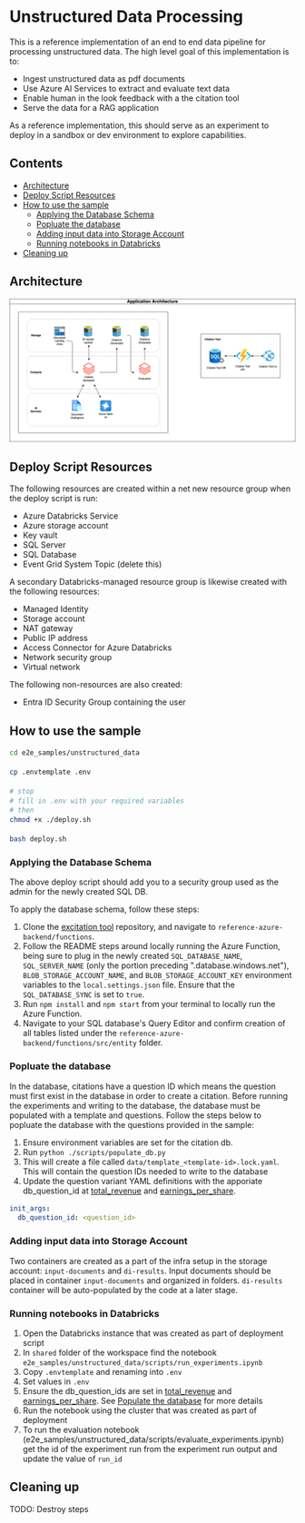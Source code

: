 # Unstructured Data Processing  <!-- omit in toc -->

This is a reference implementation of an end to end data pipeline for processing unstructured data. The high level goal of this implementation is to:

- Ingest unstructured data as pdf documents
- Use Azure AI Services to extract and evaluate text data
- Enable human in the look feedback with a the citation tool
- Serve the data for a RAG application

As a reference implementation, this should serve as an experiment to deploy in a sandbox or dev environment to explore capabilities.

## Contents <!-- omit in toc -->

- [Architecture](#architecture)
- [Deploy Script Resources](#deploy-script-resources)
- [How to use the sample](#how-to-use-the-sample)
  - [Applying the Database Schema](#applying-the-database-schema)
  - [Popluate the database](#popluate-the-database)
  - [Adding input data into Storage Account](#adding-input-data-into-storage-account)
  - [Running notebooks in Databricks](#running-notebooks-in-databricks)
- [Cleaning up](#cleaning-up)

## Architecture

![Application Architecture](images/application_architecture.drawio.png)

## Deploy Script Resources

 The following resources are created within a net new resource group when the deploy script is run:

- Azure Databricks Service
- Azure storage account
- Key vault
- SQL Server
- SQL Database
- Event Grid System Topic (delete this)

A secondary Databricks-managed resource group is likewise created with the following resources:

- Managed Identity
- Storage account
- NAT gateway
- Public IP address
- Access Connector for Azure Databricks
- Network security group
- Virtual network

The following non-resources are also created:

- Entra ID Security Group containing the user

## How to use the sample

```bash
cd e2e_samples/unstructured_data

cp .envtemplate .env

# stop
# fill in .env with your required variables
# then
chmod +x ./deploy.sh

bash deploy.sh
```

### Applying the Database Schema

The above deploy script should add you to a security group used as the admin for the newly created SQL DB.

To apply the database schema, follow these steps:

1. Clone the [excitation tool](https://github.com/billba/excitation/tree/main) repository, and navigate to `reference-azure-backend/functions`.
2. Follow the README steps around locally running the Azure Function, being sure to plug in the newly created `SQL_DATABASE_NAME`, `SQL_SERVER_NAME` (only the portion preceding ".database.windows.net"), `BLOB_STORAGE_ACCOUNT_NAME`, and `BLOB_STORAGE_ACCOUNT_KEY` environment variables to the `local.settings.json` file. Ensure that the `SQL_DATABASE_SYNC` is set to `true`.
3. Run `npm install` and `npm start` from your terminal to locally run the Azure Function.
4. Navigate to your SQL database's Query Editor and confirm creation of all tables listed under the `reference-azure-backend/functions/src/entity` folder.

### Popluate the database

In the database, citations have a question ID which means the question must first exist in the database in order to create a citation. Before running the experiments and writing to the database, the database must be populated with a template and questions. Follow the steps below to popluate the database with the questions provided in the sample:

1. Ensure environment variables are set for the citation db.
2. Run `python ./scripts/populate_db.py`
3. This will create a file called `data/template_<template-id>.lock.yaml`. This will contain the question IDs needed to write to the database
4. Update the question variant YAML definitions with the apporiate db_question_id at [total_revenue](../unstructured_data/src/experiments/llm_citation_generator/config/questions/total_revenue/base-config.yaml) and [earnings_per_share](../unstructured_data/src/experiments/llm_citation_generator/config/questions/earnings_per_share/base-config.yaml).

```yaml
init_args:
  db_question_id: <question_id>
```

### Adding input data into Storage Account

Two containers are created as a part of the infra setup in the storage account: `input-documents` and `di-results`.
Input documents should be placed in container `input-documents` and organized in folders.
`di-results` container will be auto-populated by the code at a later stage.

### Running notebooks in Databricks

1. Open the Databricks instance that was created as part of deployment script
2. In `shared` folder of the workspace find the notebook `e2e_samples/unstructured_data/scripts/run_experiments.ipynb`
3. Copy `.envtemplate` and renaming into `.env`
4. Set values in `.env`
5. Ensure the db_question_ids are set in [total_revenue](../unstructured_data/src/experiments/llm_citation_generator/config/questions/total_revenue/base-config.yaml) and [earnings_per_share](../unstructured_data/src/experiments/llm_citation_generator/config/questions/earnings_per_share/base-config.yaml). See [Populate the database](#popluate-the-database) for more details
6. Run the notebook using the cluster that was created as part of deployment
7. To run the evaluation notebook (e2e_samples/unstructured_data/scripts/evaluate_experiments.ipynb) get the id of the experiment run from the experiment run output and update the value of `run_id`

## Cleaning up

TODO: Destroy steps
